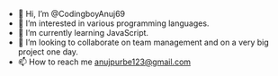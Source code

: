 - 👋 Hi, I’m @CodingboyAnuj69
- 👀 I’m interested in various programming languages.
- 🌱 I’m currently learning JavaScript.
- 💞️ I’m looking to collaborate on team management and on a very big project one day.
- 📫 How to reach me anujpurbe123@gmail.com

<!---
CodingboyAnuj69/CodingboyAnuj69 is a ✨ special ✨ repository because its `README.md` (this file) appears on your GitHub profile.
You can click the Preview link to take a look at your changes.
--->
